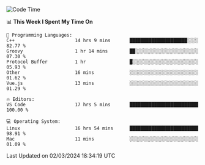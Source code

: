 
<!--START_SECTION:waka-->
![Code Time](http://img.shields.io/badge/Code%20Time-1%2C610%20hrs%2038%20mins-blue)

📊 **This Week I Spent My Time On** 

```text
💬 Programming Languages: 
C++                      14 hrs 9 mins       █████████████████████░░░░   82.77 % 
Groovy                   1 hr 14 mins        ██░░░░░░░░░░░░░░░░░░░░░░░   07.30 % 
Protocol Buffer          1 hr                █░░░░░░░░░░░░░░░░░░░░░░░░   05.93 % 
Other                    16 mins             ░░░░░░░░░░░░░░░░░░░░░░░░░   01.62 % 
Vue.js                   13 mins             ░░░░░░░░░░░░░░░░░░░░░░░░░   01.29 % 

🔥 Editors: 
VS Code                  17 hrs 5 mins       █████████████████████████   100.00 % 

💻 Operating System: 
Linux                    16 hrs 54 mins      █████████████████████████   98.91 % 
Mac                      11 mins             ░░░░░░░░░░░░░░░░░░░░░░░░░   01.09 % 
```


 Last Updated on 02/03/2024 18:34:19 UTC
<!--END_SECTION:waka-->

